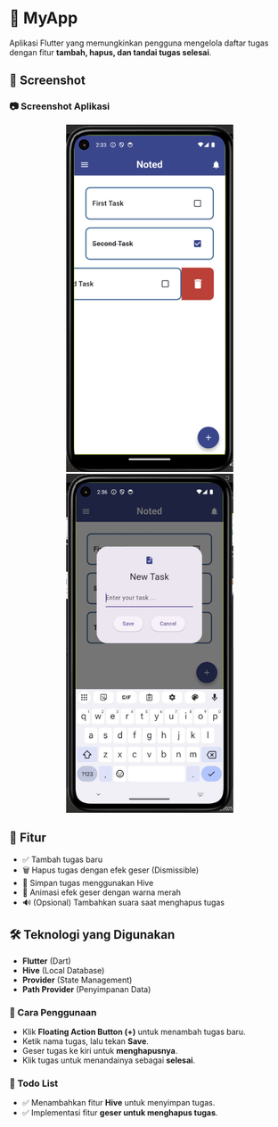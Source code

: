 # 📌 MyApp

Aplikasi Flutter yang memungkinkan pengguna mengelola daftar tugas dengan fitur **tambah, hapus, dan tandai tugas selesai**.

## 📸 Screenshot

### 📷 Screenshot Aplikasi  

<p align="center">
  <img src="assets/image/home_screen.png" alt="Screenshot 1" width="300"/>
  <img src="assets/image/TaskForm.JPG" alt="Screenshot 2" width="300"/>
</p>


## 🚀 Fitur
- ✅ Tambah tugas baru  
- 🗑️ Hapus tugas dengan efek geser (Dismissible)  
- 💾 Simpan tugas menggunakan Hive  
- 🎨 Animasi efek geser dengan warna merah  
- 🔊 (Opsional) Tambahkan suara saat menghapus tugas  

## 🛠️ Teknologi yang Digunakan
- **Flutter** (Dart)
- **Hive** (Local Database)
- **Provider** (State Management)
- **Path Provider** (Penyimpanan Data)

### 📌 Cara Penggunaan

- Klik **Floating Action Button (+)** untuk menambah tugas baru.  
- Ketik nama tugas, lalu tekan **Save**.  
- Geser tugas ke kiri untuk **menghapusnya**.  
- Klik tugas untuk menandainya sebagai **selesai**.  

### 📝 Todo List

- ✅ Menambahkan fitur **Hive** untuk menyimpan tugas.  
- ✅ Implementasi fitur **geser untuk menghapus tugas**.
